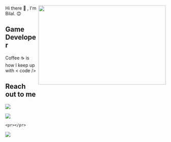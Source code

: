 ### 
<img src="https://media.giphy.com/media/cE02lboc8JPO/giphy.gif" align="right" width="400" height="250" > 
Hi there 👋 , I'm Bilal. 😊

## Game Developer 

Coffee ☕ is how I keep up with  < code />


## Reach out to me 


<a href="https://www.linkedin.com/in/bilal-k%C3%BC%C3%A7%C3%BCk-3529391a1/" rel ="nofollow" >
<img src="https://img.shields.io/badge/LinkedIn-0077B5?style=for-the-badge&logo=linkedin&logoColor=white ">
<a/>
  
  <pr></pr>
    <pr></pr>
<a href="https://www.linkedin.com/in/bilal-k%C3%BC%C3%A7%C3%BCk-3529391a1/" rel ="nofollow" >
<img src="https://img.shields.io/badge/LinkedIn-0077B5?style=for-the-badge&logo=linkedin&logoColor=white ">
<a/>

    <pr></pr>
<a href="https://www.linkedin.com/in/bilal-k%C3%BC%C3%A7%C3%BCk-3529391a1/" rel ="nofollow" >
<img src="https://img.shields.io/badge/LinkedIn-0077B5?style=for-the-badge&logo=linkedin&logoColor=white ">
<a/>





